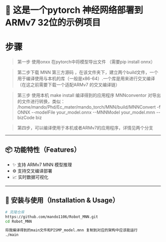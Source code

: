 # 🚀 这是一个pytorch 神经网络部署到  ARMv7 32位的示例项目

# 步骤
> 第一步 使用onxx 在pytorch中将模型导出文件 （需要pip install onnx）

> 第二步下载 MNN 第三方源码 ，在该文件夹下，建立两个build文件，一个用于编译使用与本机的库（一般是x86-64）.一个库是用来进行交叉编译（在这之前需要下载一个适配ARMv7 的交叉编译链）


> 第三步 使用本机 make install 编译得到的应用程序 MNNconventor 对导出的文件进行转换，类似：
/home/mando/Phd/Ec_mater/mando_torch/MNN/build/MNNConvert -f ONNX --modelFile your_model.onnx --MNNModel your_model.mnn --bizCode biz

>第四步，可以编译使用于本机或者ARMv7的应用程序，详情见两个分支

---



## 📦 功能特性（Features）
- ✨ 支持 ARMv7 MNN 模型推理
- ⚙️ 支持交叉编译部署
- 📈 实时数据可视化

---

## 🔧 安装与使用（Installation & Usage）

```bash
# 克隆仓库
https://github.com/mando1106/Robot_MNN.git
cd Robot_MNN

将我编译得到的main文件和PISMP_model.mnn 复制到对应的架构中应该能运行
./main

